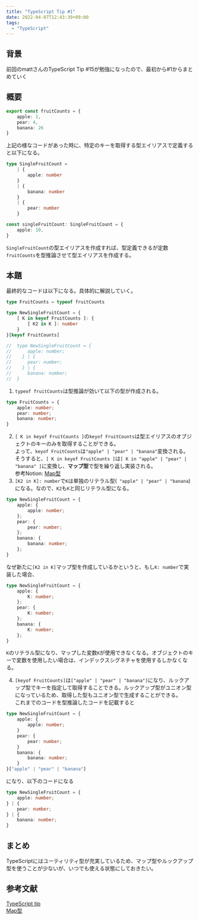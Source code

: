 ```yaml
---
title: "TypeScript Tip #1"
date: 2022-04-07T12:43:39+09:00
tags: 
  - "TypeScript"
---
```

## 背景
前回のmattさんのTypeScript Tip #15が勉強になったので、最初から#1からまとめていく

## 概要
```typescript
export const fruitCounts = {
    apple: 1,
    pear: 4,
    banana: 26
}
```
上記の様なコードがあった時に、特定のキーを取得する型エイリアスで定義すると以下になる。
```typescript
type SingleFruitCount = 
    | {
        apple: number    
    }
    | {
        banana: number
    }
    | {
        pear: number
    }

const singleFruitCount: SingleFruitCount = {
    apple: 10,
}
```
`SingleFruitCount`の型エイリアスを作成すれば、型定義できるが定数`fruitCounts`を型推論させて型エイリアスを作成する。

## 本題
最終的なコードは以下になる。具体的に解説していく。
```typescript
type FruitCounts = typeof fruitCounts

type NewSingleFruitCount = {
    [ K in keyof FruitCounts ]: { 
        [ K2 in K ]: number
    }
}[keyof FruitCounts]

//  type NewSingleFruitCount = {
//      apple: number;
//    } | {
//      pear: number;
//    } | {
//      banana: number;
//  }
```

1. `typeof fruitCounts`は型推論が効いて以下の型が作成される。
```typescript
type FruitCounts = {
    apple: number;
    pear: number;
    banana: number;
}
```
2. `[ K in keyof FruitCounts ]`の`keyof FruitCounts`は型エイリアスのオブジェクトのキーのみを取得することができる。  
よって、`keyof FruitCounts`は`"apple" | "pear" | "banana"`変換される。  
そうすると、`[ K in keyof FruitCounts ]`は`[ K in "apple" | "pear" | "banana" ]`に変換し、**マップ型**で型を繰り返し実装される。  
参考Notion: <a href="https://stitch-squid-866.notion.site/Map-652db5e51b8e465ab9fc79a8596c16af" target="_blank">Map型</a>
3. `[K2 in K]: number`で`K`は単独のリテラル型(` "apple" | "pear" | "banana`)になる。なので、`K2`も`K`と同じリテラル型になる。
```typescript
type NewSingleFruitCount = {
    apple: {
        apple: number;
    };
    pear: {
        pear: number;
    };
    banana: {
        banana: number;
    };
}
```
なぜ新たに`[K2 in K]`マップ型を作成しているかというと、もし`K: number`で実装した場合、
```typescript
type NewSingleFruitCount = {
    apple: {
        K: number;
    };
    pear: {
        K: number;
    };
    banana: {
        K: number;
    };
}
```
`K`のリテラル型になり、マップした変数`K`が使用できなくなる。オブジェクトのキーで変数を使用したい場合は、インデックスシグネチャを使用するしかなくなる。

4. `[keyof FruitCounts]`は`["apple" | "pear" | "banana"]`になり、ルックアップ型でキーを指定して取得することできる。ルックアップ型がユニオン型になっているため、取得した型もユニオン型で生成することができる。   
これまでのコードを型推論したコードを記載すると
```typescript
type NewSingleFruitCount = {
    apple: {
        apple: number;
    }
    pear: {
        pear: number;
    }
    banana: {
        banana: number;
    }
}["apple" | "pear" | "banana"]
```
になり、以下のコードになる
```typescript
type NewSingleFruitCount = {
    apple: number;
} | {
    pear: number;
} | {
    banana: number;
}
```

## まとめ
TypeScriptにはユーティリティ型が充実しているため、マップ型やルックアップ型を使うことが少ないが、いつでも使える状態にしておきたい。

## 参考文献
<a href="https://twitter.com/mpocock1/status/1497262298368409605" target="_blank">TypeScript tip</a>  
<a href="https://stitch-squid-866.notion.site/Map-652db5e51b8e465ab9fc79a8596c16af" target="_blank">Map型</a>	
